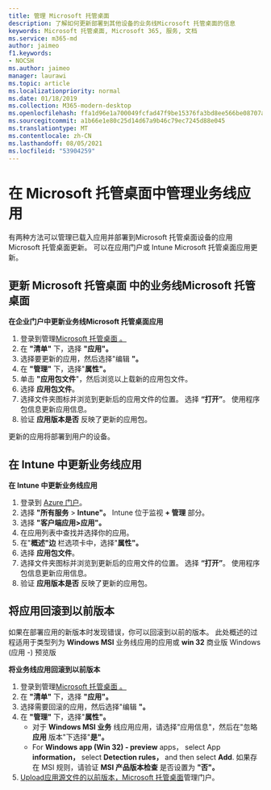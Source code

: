 ```yaml
---
title: 管理 Microsoft 托管桌面
description: 了解如何更新部署到其他设备的业务线Microsoft 托管桌面的信息
keywords: Microsoft 托管桌面, Microsoft 365, 服务, 文档
ms.service: m365-md
author: jaimeo
f1.keywords:
- NOCSH
ms.author: jaimeo
manager: laurawi
ms.topic: article
ms.localizationpriority: normal
ms.date: 01/18/2019
ms.collection: M365-modern-desktop
ms.openlocfilehash: ffa1d96e1a700049fcfad47f9be15376fa3bd8ee566be08707a2b559e66b8c9d
ms.sourcegitcommit: a1b66e1e80c25d14d67a9b46c79ec7245d88e045
ms.translationtype: MT
ms.contentlocale: zh-CN
ms.lasthandoff: 08/05/2021
ms.locfileid: "53904259"
---
```

# <a name="manage-line-of-business-apps-in-microsoft-managed-desktop"></a>在 Microsoft 托管桌面中管理业务线应用

<!--Application management -->

有两种方法可以管理已载入应用并部署到Microsoft 托管桌面设备的应用Microsoft 托管桌面更新。 可以在应用门户或 Intune Microsoft 托管桌面应用更新。 

<span id="update-app-mmd" />

## <a name="update-line-of-business-apps-in-microsoft-managed-desktop"></a>更新 Microsoft 托管桌面 中的业务线Microsoft 托管桌面

**在企业门户中更新业务线Microsoft 托管桌面应用**
1. 登录到管理[Microsoft 托管桌面 。](https://aka.ms/mmdportal)
2. 在 **"清单"** 下，选择 **"应用"。**  
3. 选择要更新的应用，然后选择"编辑 **"。**
4. 在 **"管理"** 下，选择"**属性"。** 
5. 单击 **"应用包文件**"，然后浏览以上载新的应用包文件。
6. 选择 **应用包文件**。
7. 选择文件夹图标并浏览到更新后的应用文件的位置。 选择 **“打开”**。 使用程序包信息更新应用信息。
8. 验证 **应用版本是否** 反映了更新的应用包。 

更新的应用将部署到用户的设备。

<span id="update-app-intune" />

## <a name="update-line-of-business-apps-in-intune"></a>在 Intune 中更新业务线应用

**在 Intune 中更新业务线应用**
1. 登录到 [Azure 门户](https://portal.azure.com)。
2. 选择 **"所有服务**  >  **Intune"。** Intune 位于监视 **+ 管理** 部分。
3. 选择 **"客户端应用>应用"。**
4. 在应用列表中查找并选择你的应用。
5. 在"**概述"边** 栏选项卡中，选择"**属性"。**
6. 选择 **应用包文件**。
7. 选择文件夹图标并浏览到更新后的应用文件的位置。 选择 **“打开”**。 使用程序包信息更新应用信息。
8. 验证 **应用版本是否** 反映了更新的应用包。

<span id="roll-back-app-mmd" />

## <a name="roll-back-an-app-to-a-previous-version"></a>将应用回滚到以前版本

如果在部署应用的新版本时发现错误，你可以回滚到以前的版本。 此处概述的过程适用于类型列为 **Windows MSI** 业务线应用的应用或 **win 32** 商业版 Windows (应用 -) 预览版

**将业务线应用回滚到以前版本**

1. 登录到管理[Microsoft 托管桌面 。](https://aka.ms/mmdportal)
2. 在 **"清单"** 下，选择 **"应用"。**  
3. 选择需要回滚的应用，然后选择"编辑 **"。**
4. 在 **"管理"** 下，选择"**属性"。** 
    - 对于 **Windows MSI 业务** 线应用应用，请选择"应用信息"，然后在"忽略 **应用** 版本"下选择"**是"。**
    - For **Windows app (Win 32) - preview** apps， select App **information，** select **Detection rules，** and then select **Add**. 
    如果存在 MSI 规则，请验证 **MSI 产品版本检查** 是否设置为 **"否"。**
5. [Upload应用源文件的以前版本，Microsoft 托管桌面](../get-started/deploy-apps.md)管理门户。  

